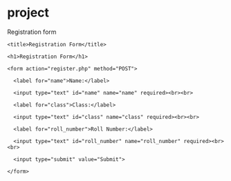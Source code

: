 # project
Registration form
<!DOCTYPE html>

<html>

  <head>

    <title>Registration Form</title>

  </head>

  <body>

    <h1>Registration Form</h1>

    <form action="register.php" method="POST">

      <label for="name">Name:</label>

      <input type="text" id="name" name="name" required><br><br>

      <label for="class">Class:</label>

      <input type="text" id="class" name="class" required><br><br>

      <label for="roll_number">Roll Number:</label>

      <input type="text" id="roll_number" name="roll_number" required><br><br>

      <input type="submit" value="Submit">

    </form>

  </body>

</html>
